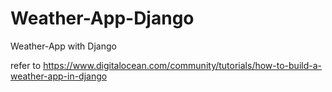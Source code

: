 # Weather-App-Django

Weather-App with Django

refer to https://www.digitalocean.com/community/tutorials/how-to-build-a-weather-app-in-django
